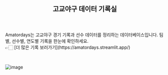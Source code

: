 <h2 style="text-align:center;">고교야구 데이터 기록실</h2>  
&nbsp;
<h3></h3>Amatordays는 고교야구 경기 기록과 선수 데이터를 정리하는 데이터베이스입니다. 
팀별, 선수별, 연도별 기록을 한눈에 확인하세요.  </h3>
&nbsp;
&nbsp;
<br/>
👉🏻 [더 많은 기록 보러가기](https://amatordays.streamlit.app/)

&nbsp;
&nbsp;


![image](https://github.com/user-attachments/assets/09d60d67-2889-4f2a-99e9-5648d772ce18)

